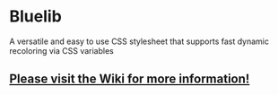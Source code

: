 # Bluelib

A versatile and easy to use CSS stylesheet that supports fast dynamic recoloring via CSS variables

## [Please visit the Wiki for more information!](https://github.com/Steffo99/bluelib/wiki)